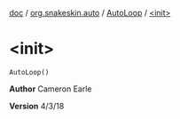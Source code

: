 [doc](../../index.md) / [org.snakeskin.auto](../index.md) / [AutoLoop](index.md) / [&lt;init&gt;](./-init-.md)

# &lt;init&gt;

`AutoLoop()`

**Author**
Cameron Earle

**Version**
4/3/18

